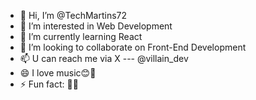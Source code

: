 - 👋 Hi, I’m @TechMartins72 
- 👀 I’m interested in Web Development 
- 🌱 I’m currently learning React
- 💞️ I’m looking to collaborate on Front-End Development
- 📫 U can reach me via X --- @villain_dev
- 😄 I love music😊🥁
- ⚡ Fun fact: 🤔💭
